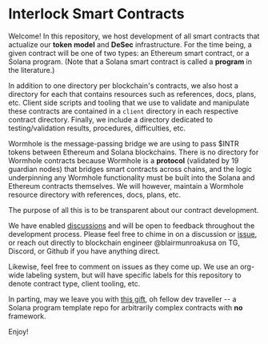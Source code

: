 # Interlock Smart Contracts

Welcome! In this repository, we host development of all smart contracts that actualize our **token model** and **DeSec** infrastructure. For the time being, a given contract will be one of two types: an Ethereum smart contract, or a Solana program. (Note that a Solana smart contract is called a **program** in the literature.)

In addition to one directory per blockchain's contracts, we also host a directory for each that contains resources such as references, docs, plans, etc. Client side scripts and tooling that we use to validate and manipulate these contracts are contained in a `client` directory in each respective contract directory. Finally, we include a directory dedicated to testing/validation results, procedures, difficulties, etc.

Wormhole is the message-passing bridge we are using to pass $INTR tokens between Ethereum and Solana blockchains. There is no directory for Wormhole contracts because Wormhole is a **protocol** (validated by 19 guardian nodes) that bridges smart contracts across chains, and the logic underpinning any Wormhole functionality must be built into the Solana and Ethereum contracts themselves. We will however, maintain a Wormhole resource directory with references, docs, plans, etc.

The purpose of all this is to be transparent about our contract development.

We have enabled [discussions](https://github.com/interlock-network/INTR-smartcontracts/discussions) and will be open to feedback throughout the development process. Please feel free to chime in on a discussion or [issue](https://github.com/interlock-network/INTR-smartcontracts/issues), or reach out directly to blockchain engineer @blairmunroakusa on TG, Discord, or Github if you have anything direct.

Likewise, feel free to comment on issues as they come up. We use an org-wide labeling system, but will have specific labels for this repository to denote contract type, client tooling, etc.

In parting, may we leave you with [this gift](https://github.com/interlock-network/solana-program-template), oh fellow dev traveller -- a Solana program template repo for arbitrarily complex contracts with **no** framework.

Enjoy!

